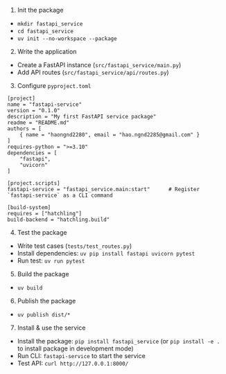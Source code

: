 1. Init the package
- `mkdir fastapi_service`
- `cd fastapi_service`
- `uv init --no-workspace --package`

2. Write the application
- Create a FastAPI instance (`src/fastapi_service/main.py`)
- Add API routes (`src/fastapi_service/api/routes.py`)

3. Configure `pyproject.toml`
```
[project]
name = "fastapi-service"
version = "0.1.0"
description = "My first FastAPI service package"
readme = "README.md"
authors = [
    { name = "haongnd2280", email = "hao.ngnd2285@gmail.com" }
]
requires-python = ">=3.10"
dependencies = [
    "fastapi",
    "uvicorn"
]

[project.scripts]
fastapi-service = "fastapi_service.main:start"      # Register `fastapi-service` as a CLI command

[build-system]
requires = ["hatchling"]
build-backend = "hatchling.build"
```

4. Test the package
- Write test cases (`tests/test_routes.py`)
- Install dependencies: `uv pip install fastapi uvicorn pytest`
- Run test: `uv run pytest`

5. Build the package
- `uv build`

6. Publish the package
- `uv publish dist/*`

7. Install & use the service
- Install the package: `pip install fastapi_service` (or `pip install -e .` to install package in development mode)
- Run CLI: `fastapi-service` to start the service
- Test API: `curl http://127.0.0.1:8000/`

